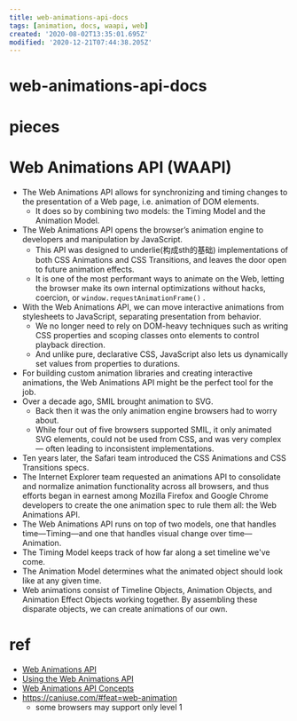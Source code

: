 ```yaml
---
title: web-animations-api-docs
tags: [animation, docs, waapi, web]
created: '2020-08-02T13:35:01.695Z'
modified: '2020-12-21T07:44:38.205Z'
---
```


# web-animations-api-docs

# pieces

# Web Animations API (WAAPI)

- The Web Animations API allows for synchronizing and timing changes to the presentation of a Web page, i.e. animation of DOM elements. 
  - It does so by combining two models: the Timing Model and the Animation Model.
- The Web Animations API opens the browser’s animation engine to developers and manipulation by JavaScript. 
  - This API was designed to underlie(构成sth的基础) implementations of both CSS Animations and CSS Transitions, and leaves the door open to future animation effects. 
  - It is one of the most performant ways to animate on the Web, letting the browser make its own internal optimizations without hacks, coercion, or `window.requestAnimationFrame()` .
- With the Web Animations API, we can move interactive animations from stylesheets to JavaScript, separating presentation from behavior. 
  - We no longer need to rely on DOM-heavy techniques such as writing CSS properties and scoping classes onto elements to control playback direction. 
  - And unlike pure, declarative CSS, JavaScript also lets us dynamically set values from properties to durations.
- For building custom animation libraries and creating interactive animations, the Web Animations API might be the perfect tool for the job.
- Over a decade ago, SMIL brought animation to SVG. 
  - Back then it was the only animation engine browsers had to worry about. 
  - While four out of five browsers supported SMIL, it only animated SVG elements, could not be used from CSS, and was very complex — often leading to inconsistent implementations. 
- Ten years later, the Safari team introduced the CSS Animations and CSS Transitions specs.
- The Internet Explorer team requested an animations API to consolidate and normalize animation functionality across all browsers, and thus efforts began in earnest among Mozilla Firefox and Google Chrome developers to create the one animation spec to rule them all: the Web Animations API.
- The Web Animations API runs on top of two models, one that handles time—Timing—and one that handles visual change over time—Animation.
- The Timing Model keeps track of how far along a set timeline we've come. 
- The Animation Model determines what the animated object should look like at any given time.
- Web animations consist of Timeline Objects, Animation Objects, and Animation Effect Objects working together. By assembling these disparate objects, we can create animations of our own.

# ref

- [Web Animations API](https://developer.mozilla.org/en-US/docs/Web/API/Web_Animations_API)
- [Using the Web Animations API](https://developer.mozilla.org/en-US/docs/Web/API/Web_Animations_API/Using_the_Web_Animations_API)
- [Web Animations API Concepts](https://developer.mozilla.org/en-US/docs/Web/API/Web_Animations_API/Web_Animations_API_Concepts)
- https://caniuse.com/#feat=web-animation
  - some browsers may support only level 1
